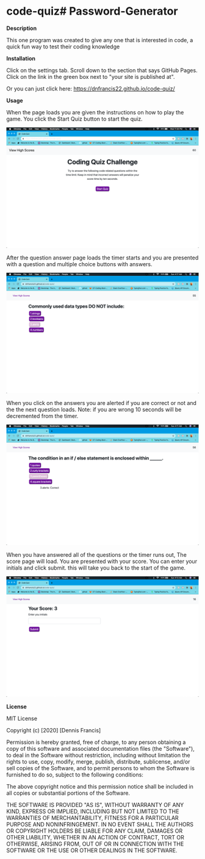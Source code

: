 # code-quiz# Password-Generator


**Description**

This one program was created to give any one that is interested in code, a quick fun way to test their coding knowledge

**Installation**

Click on the settings tab.
Scroll down to the section that says GitHub Pages.
Click on the link in the green box next to "your site is published at".

Or you can just click here: https://dnfrancis22.github.io/code-quiz/

**Usage**


When the page loads you are given the instructions on how to play the game. You click the Start Quiz button to start the quiz.


![welcomePage](./assets/img-1.png)


After the question answer page loads the timer starts and you are presented with a question and multiple choice buttons with answers.


![answerQuestion-1](./assets/img-2.png)

  
When you click on the answers you are alerted if you are correct or not and the the next question loads. Note: if you are wrong 10 seconds will be decremented from the timer.


![answerQuestion-2](./assets/img-3.png)


When you have answered all of the questions or the timer runs out, The score page will load. You are presented with your score. You can enter your initials and click submit. this will take you back to the start of the game.

![highScore](./assets/img-4.png)








**License**

MIT License

Copyright (c) [2020] [Dennis Francis]

Permission is hereby granted, free of charge, to any person obtaining a copy
of this software and associated documentation files (the "Software"), to deal
in the Software without restriction, including without limitation the rights
to use, copy, modify, merge, publish, distribute, sublicense, and/or sell
copies of the Software, and to permit persons to whom the Software is
furnished to do so, subject to the following conditions:

The above copyright notice and this permission notice shall be included in all
copies or substantial portions of the Software.

THE SOFTWARE IS PROVIDED "AS IS", WITHOUT WARRANTY OF ANY KIND, EXPRESS OR
IMPLIED, INCLUDING BUT NOT LIMITED TO THE WARRANTIES OF MERCHANTABILITY,
FITNESS FOR A PARTICULAR PURPOSE AND NONINFRINGEMENT. IN NO EVENT SHALL THE
AUTHORS OR COPYRIGHT HOLDERS BE LIABLE FOR ANY CLAIM, DAMAGES OR OTHER
LIABILITY, WHETHER IN AN ACTION OF CONTRACT, TORT OR OTHERWISE, ARISING FROM,
OUT OF OR IN CONNECTION WITH THE SOFTWARE OR THE USE OR OTHER DEALINGS IN THE
SOFTWARE.








